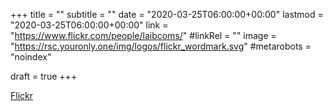 +++
title = ""
subtitle = ""
date = "2020-03-25T06:00:00+00:00"
lastmod = "2020-03-25T06:00:00+00:00"
link = "https://www.flickr.com/people/laibcoms/"
#linkRel = ""
image = "https://rsc.youronly.one/img/logos/flickr_wordmark.svg"
#metarobots = "noindex"

draft = true
+++

[Flickr](https://www.flickr.com/people/laibcoms/ "Flickr")
